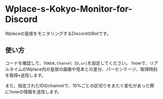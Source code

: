 # Wplace-s-Kokyo-Monitor-for-Discord
Wplaceの皇居をモニタリングするDiscordのBotです。

## 使い方
コードを確認して、`TOKEN,Channel ID,uri`を設定してください。
!nowで、リアルタイムのWplace内の皇居の画像や見本との差分、パーセンテージ、取得時刻を取得•送信します。

また、指定されたIDのchannelで、10%ごとの区切りをまたぐ変化があった際に!nowの情報を送信します。
